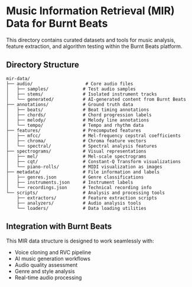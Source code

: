 
# Music Information Retrieval (MIR) Data for Burnt Beats

This directory contains curated datasets and tools for music analysis, feature extraction, and algorithm testing within the Burnt Beats platform.

## Directory Structure

```
mir-data/
├── audio/                    # Core audio files
│   ├── samples/             # Test audio samples
│   ├── stems/               # Isolated instrument tracks
│   └── generated/           # AI-generated content from Burnt Beats
├── annotations/             # Ground truth data
│   ├── beats/               # Beat timing annotations
│   ├── chords/              # Chord progression labels
│   ├── melody/              # Melody line annotations
│   └── tempo/               # Tempo and rhythm data
├── features/                # Precomputed features
│   ├── mfcc/                # Mel-frequency cepstral coefficients
│   ├── chroma/              # Chroma feature vectors
│   └── spectral/            # Spectral analysis features
├── spectrograms/            # Visual representations
│   ├── mel/                 # Mel-scale spectrograms
│   ├── cqt/                 # Constant-Q Transform visualizations
│   └── piano-rolls/         # MIDI visualization as images
├── metadata/                # File information and labels
│   ├── genres.json          # Genre classifications
│   ├── instruments.json     # Instrument labels
│   └── recordings.json      # Technical recording info
└── scripts/                 # Analysis and processing tools
    ├── extractors/          # Feature extraction scripts
    ├── analyzers/           # Audio analysis tools
    └── loaders/             # Data loading utilities
```

## Integration with Burnt Beats

This MIR data structure is designed to work seamlessly with:
- Voice cloning and RVC pipeline
- AI music generation workflows
- Audio quality assessment
- Genre and style analysis
- Real-time audio processing
